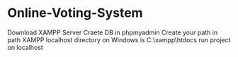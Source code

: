 # Online-Voting-System
Download XAMPP Server
Craete DB in phpmyadmin
Create your path in path XAMPP localhost directory on Windows is C:\xampp\htdocs
run project on localhost
